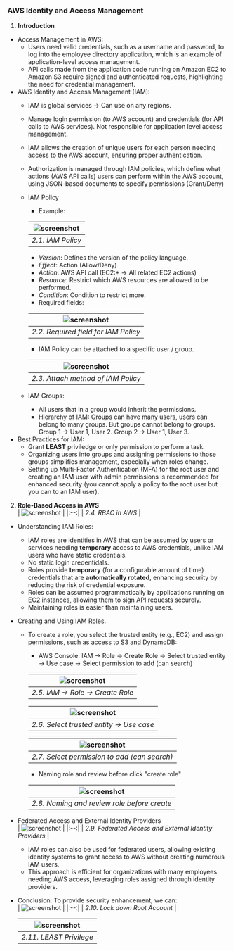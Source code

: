 ### AWS Identity and Access Management
1. **Introduction**
- Access Management in AWS:
  - Users need valid credentials, such as a username and password, to log into the employee directory application, which is an example of application-level access management.
  - API calls made from the application code running on Amazon EC2 to Amazon S3 require signed and authenticated requests, highlighting the need for credential management.
- AWS Identity and Access Management (IAM):
  - IAM is global services -> Can use on any regions.
  - Manage login permission (to AWS account) and credentials (for API calls to AWS services). Not responsible for application level access management.
  - IAM allows the creation of unique users for each person needing access to the AWS account, ensuring proper authentication.
  - Authorization is managed through IAM policies, which define what actions (AWS API calls) users can perform within the AWS account, using JSON-based documents to specify permissions (Grant/Deny)
  - IAM Policy 
    - Example:  

    | ![screenshot](./img/mo1_1.png) | 
    |:--:| 
    | *2.1. IAM Policy* |  

      - _Version_:  Defines the version of the policy language. 
      - _Effect_: Action (Allow/Deny)
      - _Action_: AWS API call (EC2:* -> All related EC2 actions)
      - _Resource_: Restrict which AWS resources are allowed to be performed.
      - _Condition_: Condition to restrict more.
    - Required fields:  

    | ![screenshot](./img/mo1_3.png) | 
    |:--:| 
    | *2.2. Required field for IAM Policy* |

    - IAM Policy can be attached to a specific user / group.  

    | ![screenshot](./img/mo1_2.png) | 
    |:--:| 
    | *2.3. Attach method of IAM Policy* |
  
  - IAM Groups:
    - All users that in a group would inherit the permissions.
    - Hierarchy of IAM: Groups can have many users, users can belong to many groups. But groups cannot belong to groups.
      Group 1 -> User 1, User 2.
      Group 2 -> User 1, User 3.
- Best Practices for IAM:
  - Grant **LEAST** priviledge or only permission to perform a task.
  - Organizing users into groups and assigning permissions to those groups simplifies management, especially when roles change.
  - Setting up Multi-Factor Authentication (MFA) for the root user and creating an IAM user with admin permissions is recommended for enhanced security (you cannot apply a policy to the root user but you can to an IAM user).

2. **Role-Based Access in AWS**  
    | ![screenshot](./img/mo1_4.png) | 
    |:--:| 
    | *2.4. RBAC in AWS* |
- Understanding IAM Roles:
  - IAM roles are identities in AWS that can be assumed by users or services needing **temporary** access to AWS credentials, unlike IAM users who have static credentials.
  - No static login credentidals.
  - Roles provide **temporary** (for a configurable amount of time) credentials that are **automatically rotated**, enhancing security by reducing the risk of credential exposure.
  - Roles can be assumed programmatically by applications running on EC2 instances, allowing them to sign API requests securely.
  - Maintaining roles is easier than maintaining users.
- Creating and Using IAM Roles.
  - To create a role, you select the trusted entity (e.g., EC2) and assign permissions, such as access to S3 and DynamoDB:
    - AWS Console: IAM -> Role -> Create Role -> Select trusted entity -> Use case -> Select permission to add (can search)

    | ![screenshot](./img/mo1_5.png) | 
    |:--:| 
    | *2.5. IAM -> Role -> Create Role* |  

    | ![screenshot](./img/mo1_6.png) |
    |:--:| 
    | *2.6. Select trusted entity -> Use case* |

    | ![screenshot](./img/mo1_7.png) |
    |:--:| 
    | *2.7. Select permission to add (can search)* |
    
    - Naming role and review before click "create role"

    | ![screenshot](Documentation/Course/Coursera/1.AWS%20Cloud%20Technical%20Essentials/Module%201/img/mo1_8.png) |
    |:--:| 
    | *2.8. Naming and review role before create* |

- Federated Access and External Identity Providers  
    | ![screenshot](./img/mo1_9.png) |
    |:--:| 
    | *2.9. Federated Access and External Identity Providers* |
  - IAM roles can also be used for federated users, allowing existing identity systems to grant access to AWS without creating numerous IAM users.
  - This approach is efficient for organizations with many employees needing AWS access, leveraging roles assigned through identity providers.
- Conclusion: To provide security enhancement, we can:     
    | ![screenshot](./img/mo1_10.png) |
    |:--:| 
    | *2.10. Lock down Root Account* |
    
    | ![screenshot](./img/mo1_11.png) |
    |:--:| 
    | *2.11. LEAST Privilege* |

